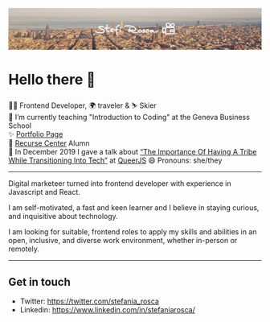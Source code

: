 ![Profile Image](./CoverStefi.jpg)

# Hello there 🙈

👩‍💻 Frontend Developer, 🌍 traveler & ⛷️ Skier  
🔭 I’m currently teaching "Introduction to Coding" at the Geneva Business School  
✨ [Portfolio Page](https://stefi.codes)  
🐙 [Recurse Center](https://www.recurse.com/) Alumn  
🎤 In December 2019 I gave a talk about [“The Importance Of Having A Tribe While Transitioning Into Tech”](https://www.youtube.com/watch?v=kiK4bSfGOpc) at [QueerJS](https://queerjs.com/)
😄 Pronouns: she/they

---

Digital marketeer turned into frontend developer with experience in Javascript and React.

I am self-motivated, a fast and keen learner and I believe in staying curious, and inquisitive about technology.

I am looking for suitable, frontend roles to apply my skills and abilities in an open, inclusive, and diverse work environment, whether in-person or remotely.

---

## Get in touch

- Twitter: https://twitter.com/stefania_rosca
- Linkedin: https://www.linkedin.com/in/stefaniarosca/

<!--
**stefi23/stefi23** is a ✨ _special_ ✨ repository because its `README.md` (this file) appears on your GitHub profile.

Here are some ideas to get you started:

- 🔭 I’m currently working on ...
- 🌱 I’m currently learning ...
- 👯 I’m looking to collaborate on ...
- 🤔 I’m looking for help with ...
- 💬 Ask me about ...
- 📫 How to reach me: ...
- 😄 Pronouns: ...
- ⚡ Fun fact: ...
-->
